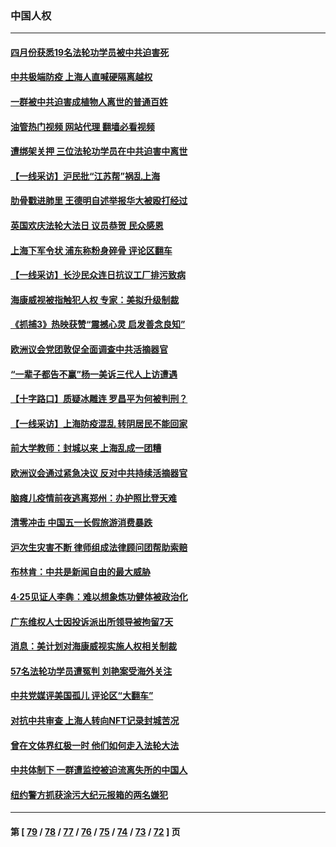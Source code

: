 ### 中国人权
---
#### [四月份获悉19名法轮功学员被中共迫害死](../../pages/ncid278/n13731456.md?05110845) 
#### [中共极端防疫 上海人直喊硬隔离越权](../../pages/ncid278/n13732359.md?05110845) 
#### [一群被中共迫害成植物人离世的普通百姓](../../pages/ncid278/n13730316.md?05110845) 
#### [油管热门视频 网站代理 翻墙必看视频](http://209.222.30.114:81/youtube.html?05110845)
#### [遭绑架关押 三位法轮功学员在中共迫害中离世](../../pages/ncid278/n13727134.md?05110845) 
#### [【一线采访】沪民批“江苏帮”祸乱上海](../../pages/ncid278/n13731242.md?05110845) 
#### [肋骨戳进肺里 王德明自述举报华大被殴打经过](../../pages/ncid278/n13730815.md?05110845) 
#### [英国欢庆法轮大法日 议员恭贺 民众感恩](../../pages/ncid278/n13730266.md?05110845) 
#### [上海下军令状 浦东称粉身碎骨 评论区翻车](../../pages/ncid278/n13729974.md?05110845) 
#### [【一线采访】长沙民众连日抗议工厂排污致病](../../pages/ncid278/n13729392.md?05110845) 
#### [海康威视被指触犯人权 专家：美拟升级制裁](../../pages/ncid278/n13729009.md?05110845) 
#### [《抓捕3》热映获赞“震撼心灵 启发善念良知”](../../pages/ncid278/n13729129.md?05110845) 
#### [欧洲议会党团敦促全面调查中共活摘器官](../../pages/ncid278/n13729021.md?05110845) 
#### [“一辈子都告不赢”杨一美诉三代人上访遭遇](../../pages/ncid278/n13728969.md?05110845) 
#### [【十字路口】质疑冰雕连 罗昌平为何被判刑？](../../pages/ncid278/n13728739.md?05110845) 
#### [【一线采访】上海防疫混乱 转阴居民不能回家](../../pages/ncid278/n13728726.md?05110845) 
#### [前大学教师：封城以来 上海乱成一团糟](../../pages/ncid278/n13728515.md?05110845) 
#### [欧洲议会通过紧急决议 反对中共持续活摘器官](../../pages/ncid278/n13728211.md?05110845) 
#### [脑瘫儿疫情前夜逃离郑州：办护照比登天难](../../pages/ncid278/n13728232.md?05110845) 
#### [清零冲击 中国五一长假旅游消费暴跌](../../pages/ncid278/n13727808.md?05110845) 
#### [沪次生灾害不断 律师组成法律顾问团帮助索赔](../../pages/ncid278/n13727729.md?05110845) 
#### [布林肯：中共是新闻自由的最大威胁](../../pages/ncid278/n13727223.md?05110845) 
#### [4‧25见证人李犇：难以想象炼功健体被政治化](../../pages/ncid278/n13726951.md?05110845) 
#### [广东维权人士因投诉派出所领导被拘留7天](../../pages/ncid278/n13727127.md?05110845) 
#### [消息：美计划对海康威视实施人权相关制裁](../../pages/ncid278/n13727090.md?05110845) 
#### [57名法轮功学员遭冤判 刘艳案受海外关注](../../pages/ncid278/n13726210.md?05110845) 
#### [中共党媒评美国孤儿 评论区“大翻车”](../../pages/ncid278/n13726953.md?05110845) 
#### [对抗中共审查 上海人转向NFT记录封城苦况](../../pages/ncid278/n13726776.md?05110845) 
#### [曾在文体界红极一时 他们如何走入法轮大法](../../pages/ncid278/n13725670.md?05110845) 
#### [中共体制下 一群遭监控被迫流离失所的中国人](../../pages/ncid278/n13725531.md?05110845) 
#### [纽约警方抓获涂污大纪元报箱的两名嫌犯](../../pages/ncid278/n13725794.md?05110845) 

---
#### 第 [ [79](./79.md?05110845) / [78](./78.md?05110845) / [77](./77.md?05110845) / [76](./76.md?05110845) / [75](./75.md?05110845) / [74](./74.md?05110845) / [73](./73.md?05110845) / [72](./72.md?05110845) ] 页
